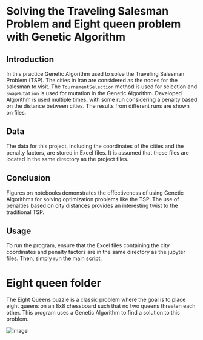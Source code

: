 
# Solving the Traveling Salesman Problem and Eight queen problem with Genetic Algorithm

## Introduction
In this practice Genetic Algorithm used to solve the Traveling Salesman Problem (TSP). The cities in Iran are considered as the nodes for the salesman to visit. The `TournamentSelection` method is used for selection and `SwapMutation` is used for mutation in the Genetic Algorithm. Developed Algorithm is used multiple times, with some run considering a penalty based on the distance between cities. The results from different runs are shown on files.

## Data
The data for this project, including the coordinates of the cities and the penalty factors, are stored in Excel files. It is assumed that these files are located in the same directory as the project files.

## Conclusion
Figures on notebooks demonstrates the effectiveness of using Genetic Algorithms for solving optimization problems like the TSP. The use of penalties based on city distances provides an interesting twist to the traditional TSP.

## Usage
To run the program, ensure that the Excel files containing the city coordinates and penalty factors are in the same directory as the jupyter files. Then, simply run the main script.

# Eight queen folder
The Eight Queens puzzle is a classic problem where the goal is to place eight queens on an 8x8 chessboard such that no two queens threaten each other. This program uses a Genetic Algorithm to find a solution to this problem.

![image](https://github.com/MiladGIS/Heuristic-algorithms/assets/96174234/660cde04-b318-482e-9094-cd6cd7595359)
